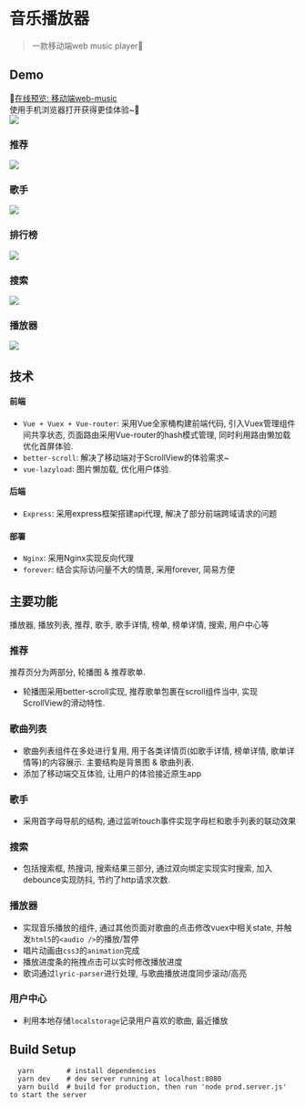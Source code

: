 # 音乐播放器
> 一款移动端web music player🎵

## Demo
🎵[在线预览: 移动端web-music](http://robbyvan.us/music/)<br />
使用手机浏览器打开获得更佳体验~📱<br />
![](./qrcode/cli_300px.png)

### 推荐
![](./demo-gifs/recommend.gif)
### 歌手
![](./demo-gifs/singer.gif)
### 排行榜
![](./demo-gifs/rank.gif)
### 搜索
![](./demo-gifs/search.gif)
### 播放器
![](./demo-gifs/player.gif)

## 技术
#### 前端
  + ```Vue + Vuex + Vue-router```: 采用Vue全家桶构建前端代码, 引入Vuex管理组件间共享状态, 页面路由采用Vue-router的hash模式管理, 同时利用路由懒加载优化首屏体验.
  + ```better-scroll```: 解决了移动端对于ScrollView的体验需求~
  + ```vue-lazyload```: 图片懒加载, 优化用户体验.

#### 后端
  + ```Express```: 采用express框架搭建api代理, 解决了部分前端跨域请求的问题

#### 部署
  + ```Nginx```: 采用Nginx实现反向代理
  + ```forever```: 结合实际访问量不大的情景, 采用forever, 简易方便


## 主要功能
播放器, 播放列表, 推荐, 歌手, 歌手详情, 榜单, 榜单详情, 搜索, 用户中心等

### 推荐
推荐页分为两部分, 轮播图 & 推荐歌单.
+ 轮播图采用better-scroll实现, 推荐歌单包裹在scroll组件当中, 实现ScrollView的滑动特性.

### 歌曲列表
+ 歌曲列表组件在多处进行复用, 用于各类详情页(如歌手详情, 榜单详情, 歌单详情等)的内容展示. 主要结构是背景图 & 歌曲列表.
+ 添加了移动端交互体验, 让用户的体验接近原生app

### 歌手
+ 采用首字母导航的结构, 通过监听touch事件实现字母栏和歌手列表的联动效果

### 搜索
+ 包括搜索框, 热搜词, 搜索结果三部分, 通过双向绑定实现实时搜索, 加入debounce实现防抖, 节约了http请求次数.

### 播放器
+ 实现音乐播放的组件, 通过其他页面对歌曲的点击修改vuex中相关state, 并触发```html5```的```<audio />```的播放/暂停
+ 唱片动画由```css3```的```animation```完成
+ 播放进度条的拖拽点击可以实时修改播放进度
+ 歌词通过```lyric-parser```进行处理, 与歌曲播放进度同步滚动/高亮

### 用户中心
+ 利用本地存储```localstorage```记录用户喜欢的歌曲, 最近播放

## Build Setup
```
  yarn        # install dependencies
  yarn dev    # dev server running at localhost:8080
  yarn build  # build for production, then run 'node prod.server.js' to start the server
```

